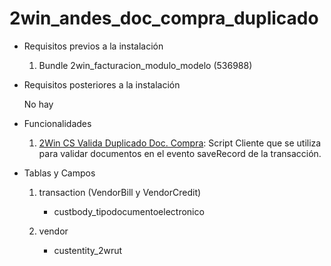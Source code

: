# 2win_andes_doc_compra_duplicado

- Requisitos previos a la instalación

    1. Bundle 2win_facturacion_modulo_modelo (536988)

- Requisitos posteriores a la instalación

    No hay
    
- Funcionalidades

    1. [2Win CS Valida Duplicado Doc. Compra](src/FileCabinet/SuiteScripts/2win_andes_doc_compra_duplicado/2win_cs_valida_duplicado_doc_compra.js): Script Cliente que se utiliza para validar documentos en el evento saveRecord de la transacción.

- Tablas y Campos

    1. transaction (VendorBill y VendorCredit)
        - custbody_tipodocumentoelectronico

    2. vendor
        - custentity_2wrut